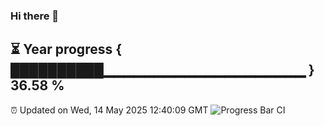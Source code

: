 ### Hi there 👋
⏳ Year progress { ██████████▁▁▁▁▁▁▁▁▁▁▁▁▁▁▁▁▁▁▁▁ } 36.58 %
---
⏰ Updated on Wed, 14 May 2025 12:40:09 GMT
![Progress Bar CI](https://github.com/liununu/liununu/workflows/Progress%20Bar%20CI/badge.svg)
